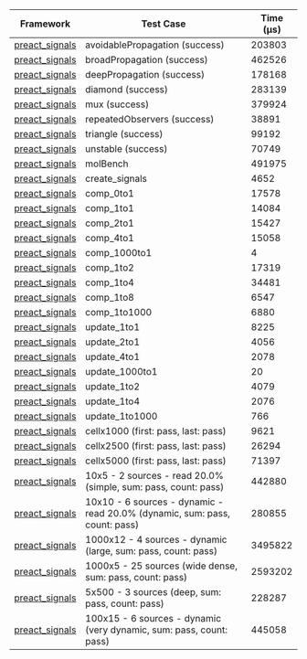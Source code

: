 | Framework | Test Case | Time (μs) |
| --- | --- | --- |
| [preact_signals](https://pub.dev/packages/preact_signals) | avoidablePropagation (success) | 203803 |
| [preact_signals](https://pub.dev/packages/preact_signals) | broadPropagation (success) | 462526 |
| [preact_signals](https://pub.dev/packages/preact_signals) | deepPropagation (success) | 178168 |
| [preact_signals](https://pub.dev/packages/preact_signals) | diamond (success) | 283139 |
| [preact_signals](https://pub.dev/packages/preact_signals) | mux (success) | 379924 |
| [preact_signals](https://pub.dev/packages/preact_signals) | repeatedObservers (success) | 38891 |
| [preact_signals](https://pub.dev/packages/preact_signals) | triangle (success) | 99192 |
| [preact_signals](https://pub.dev/packages/preact_signals) | unstable (success) | 70749 |
| [preact_signals](https://pub.dev/packages/preact_signals) | molBench | 491975 |
| [preact_signals](https://pub.dev/packages/preact_signals) | create_signals | 4652 |
| [preact_signals](https://pub.dev/packages/preact_signals) | comp_0to1 | 17578 |
| [preact_signals](https://pub.dev/packages/preact_signals) | comp_1to1 | 14084 |
| [preact_signals](https://pub.dev/packages/preact_signals) | comp_2to1 | 15427 |
| [preact_signals](https://pub.dev/packages/preact_signals) | comp_4to1 | 15058 |
| [preact_signals](https://pub.dev/packages/preact_signals) | comp_1000to1 | 4 |
| [preact_signals](https://pub.dev/packages/preact_signals) | comp_1to2 | 17319 |
| [preact_signals](https://pub.dev/packages/preact_signals) | comp_1to4 | 34481 |
| [preact_signals](https://pub.dev/packages/preact_signals) | comp_1to8 | 6547 |
| [preact_signals](https://pub.dev/packages/preact_signals) | comp_1to1000 | 6880 |
| [preact_signals](https://pub.dev/packages/preact_signals) | update_1to1 | 8225 |
| [preact_signals](https://pub.dev/packages/preact_signals) | update_2to1 | 4056 |
| [preact_signals](https://pub.dev/packages/preact_signals) | update_4to1 | 2078 |
| [preact_signals](https://pub.dev/packages/preact_signals) | update_1000to1 | 20 |
| [preact_signals](https://pub.dev/packages/preact_signals) | update_1to2 | 4079 |
| [preact_signals](https://pub.dev/packages/preact_signals) | update_1to4 | 2076 |
| [preact_signals](https://pub.dev/packages/preact_signals) | update_1to1000 | 766 |
| [preact_signals](https://pub.dev/packages/preact_signals) | cellx1000 (first: pass, last: pass) | 9621 |
| [preact_signals](https://pub.dev/packages/preact_signals) | cellx2500 (first: pass, last: pass) | 26294 |
| [preact_signals](https://pub.dev/packages/preact_signals) | cellx5000 (first: pass, last: pass) | 71397 |
| [preact_signals](https://pub.dev/packages/preact_signals) | 10x5 - 2 sources - read 20.0% (simple, sum: pass, count: pass) | 442880 |
| [preact_signals](https://pub.dev/packages/preact_signals) | 10x10 - 6 sources - dynamic - read 20.0% (dynamic, sum: pass, count: pass) | 280855 |
| [preact_signals](https://pub.dev/packages/preact_signals) | 1000x12 - 4 sources - dynamic (large, sum: pass, count: pass) | 3495822 |
| [preact_signals](https://pub.dev/packages/preact_signals) | 1000x5 - 25 sources (wide dense, sum: pass, count: pass) | 2593202 |
| [preact_signals](https://pub.dev/packages/preact_signals) | 5x500 - 3 sources (deep, sum: pass, count: pass) | 228287 |
| [preact_signals](https://pub.dev/packages/preact_signals) | 100x15 - 6 sources - dynamic (very dynamic, sum: pass, count: pass) | 445058 |
